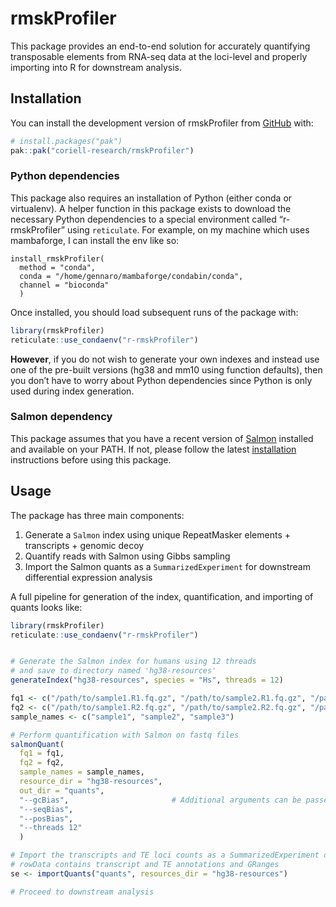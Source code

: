 
<!-- README.md is generated from README.Rmd. Please edit that file -->

# rmskProfiler

<!-- badges: start -->
<!-- badges: end -->

This package provides an end-to-end solution for accurately quantifying
transposable elements from RNA-seq data at the loci-level and properly
importing into R for downstream analysis.

## Installation

You can install the development version of rmskProfiler from
[GitHub](https://github.com/) with:

``` r
# install.packages("pak")
pak::pak("coriell-research/rmskProfiler")
```

### Python dependencies

This package also requires an installation of Python (either conda or
virtualenv). A helper function in this package exists to download the
necessary Python dependencies to a special environment called
“r-rmskProfiler” using `reticulate`. For example, on my machine which
uses mambaforge, I can install the env like so:

    install_rmskProfiler(
      method = "conda",
      conda = "/home/gennaro/mambaforge/condabin/conda",
      channel = "bioconda"
      )

Once installed, you should load subsequent runs of the package with:

``` r
library(rmskProfiler)
reticulate::use_condaenv("r-rmskProfiler")
```

**However**, if you do not wish to generate your own indexes and instead
use one of the pre-built versions (hg38 and mm10 using function
defaults), then you don’t have to worry about Python dependencies since
Python is only used during index generation.

### Salmon dependency

This package assumes that you have a recent version of
[Salmon](https://salmon.readthedocs.io/en/latest/salmon.html) installed
and available on your PATH. If not, please follow the latest
[installation](https://salmon.readthedocs.io/en/latest/building.html#binary-releases)
instructions before using this package.

## Usage

The package has three main components:

1.  Generate a `Salmon` index using unique RepeatMasker elements +
    transcripts + genomic decoy
2.  Quantify reads with Salmon using Gibbs sampling
3.  Import the Salmon quants as a `SummarizedExperiment` for downstream
    differential expression analysis

A full pipeline for generation of the index, quantification, and
importing of quants looks like:

``` r
library(rmskProfiler)
reticulate::use_condaenv("r-rmskProfiler")


# Generate the Salmon index for humans using 12 threads 
# and save to directory named 'hg38-resources'
generateIndex("hg38-resources", species = "Hs", threads = 12)

fq1 <- c("/path/to/sample1.R1.fq.gz", "/path/to/sample2.R1.fq.gz", "/path/to/sample3.R1.fq.gz")
fq2 <- c("/path/to/sample1.R2.fq.gz", "/path/to/sample2.R2.fq.gz", "/path/to/sample3.R2.fq.gz")
sample_names <- c("sample1", "sample2", "sample3")

# Perform quantification with Salmon on fastq files
salmonQuant(
  fq1 = fq1, 
  fq2 = fq2, 
  sample_names = sample_names, 
  resource_dir = "hg38-resources", 
  out_dir = "quants", 
  "--gcBias",                       # Additional arguments can be passed as character strings
  "--seqBias",
  "--posBias",
  "--threads 12"
  )

# Import the transcripts and TE loci counts as a SummarizedExperiment object
# rowData contains transcript and TE annotations and GRanges
se <- importQuants("quants", resources_dir = "hg38-resources")

# Proceed to downstream analysis
```

